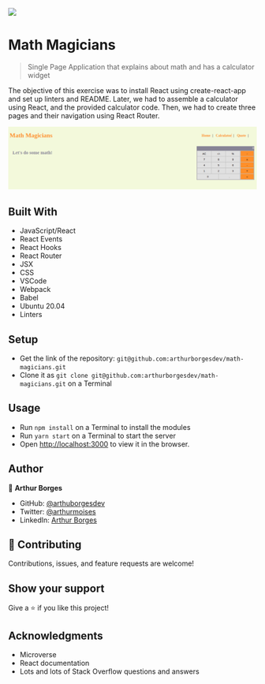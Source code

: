 ![](https://img.shields.io/badge/Microverse-blueviolet)

# Math Magicians

> Single Page Application that explains about math and has a calculator widget

The objective of this exercise was to install React using create-react-app and set up linters and README. 
Later, we had to assemble a calculator using React, and the provided calculator code. Then, we had to create three pages
and their navigation using React Router.

![screenshot](./screenshot.png)


## Built With

- JavaScript/React
- React Events
- React Hooks
- React Router
- JSX
- CSS
- VSCode
- Webpack
- Babel
- Ubuntu 20.04
- Linters

## Setup

- Get the link of the repository: `git@github.com:arthurborgesdev/math-magicians.git`
- Clone it as `git clone git@github.com:arthurborgesdev/math-magicians.git` on a Terminal

## Usage

- Run `npm install` on a Terminal to install the modules
- Run `yarn start` on a Terminal to start the server 
- Open [http://localhost:3000](http://localhost:3000) to view it in the browser.

## Author

👤 **Arthur Borges**

- GitHub: [@arthuborgesdev](https://github.com/arthurborgesdev)
- Twitter: [@arthurmoises](https://twitter.com/arthurmoises)
- LinkedIn: [Arthur Borges](https://linkedin.com/in/arthurmoises)

## 🤝 Contributing

Contributions, issues, and feature requests are welcome!

## Show your support

Give a ⭐️ if you like this project!

## Acknowledgments

- Microverse
- React documentation
- Lots and lots of Stack Overflow questions and answers
